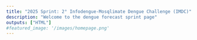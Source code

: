 ```yaml
---
title: "2025 Sprint: 2° Infodengue-Mosqlimate Dengue Challenge (IMDC)"
description: "Welcome to the dengue forecast sprint page"
outputs: ["HTML"]
#featured_image: '/images/homepage.png'
---
```

